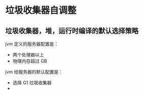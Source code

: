 # 垃圾收集器自调整

## 垃圾收集器，堆，运行时编译的默认选择策略

jvm 定义的服务器配置是：

* 两个处理器以上
* 物理内存超过 GB

jvm 给服务器的默认配置是：

* 选择 G1 垃圾收集器
* 